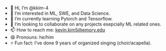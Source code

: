 - 👋 Hi, I’m @kkim-4
- 👀 I’m interested in ML, SWE, and Data Science.
- 🌱 I’m currently learning Pytorch and Tensorflow.
- 💞️ I’m looking to collaborate on any projects esepcially ML related ones.
- 📫 How to reach me: kevin.kim5@emory.edu
- 😄 Pronouns: he/him
- ⚡ Fun fact: I've done 9 years of organized singing (choir/acapella).

<!---
kkim-4/kkim-4 is a ✨ special ✨ repository because its `README.md` (this file) appears on your GitHub profile.
You can click the Preview link to take a look at your changes.
--->
